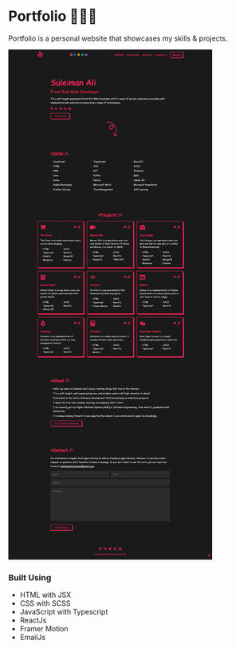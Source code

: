 # Portfolio 🧑🏻‍💻

Portfolio is a personal website that showcases my skills & projects.

![Alt text](./site-image.png)

### Built Using
- HTML with JSX
- CSS with SCSS
- JavaScript with Typescript
- ReactJs
- Framer Motion
- EmailJs
